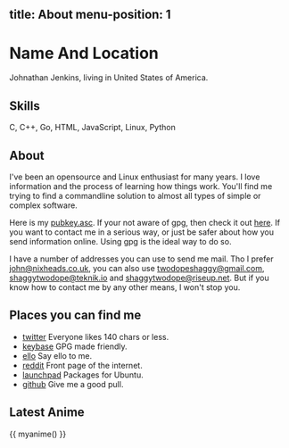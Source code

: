 
title: About
menu-position: 1
---

# Name And Location

Johnathan Jenkins, living in United States of America.

## Skills

C, C++, Go, HTML, JavaScript, Linux, Python

## About

I've been an opensource and Linux enthusiast for many years.
I love information and the process of learning how things work.
You'll find me trying to find a commandline solution to almost all
types of simple or complex software.

Here is my [pubkey.asc][pubkeylink]. If your not aware of gpg, then check it out [here][gnupglink].
If you want to contact me in a serious way, or just be safer about how
you send information online. Using gpg is the ideal way to do so.

I have a number of addresses you can use to send me mail. Tho I prefer
john@nixheads.co.uk, you can also use twodopeshaggy@gmail.com,
shaggytwodope@teknik.io and shaggytwodope@riseup.net.
But if you know how to contact me by any other means, I won't stop you.

## Places you can find me

* [twitter][twitterlink] Everyone likes 140 chars or less.
* [keybase][keybaselink] GPG made friendly.
* [ello][ellolink] Say ello to me.
* [reddit][redditlink] Front page of the internet.
* [launchpad][launchpadlink] Packages for Ubuntu.
* [github][githublink] Give me a good pull.

## Latest Anime

{{ myanime() }}

[pubkeylink]: http://shaggytwodope.github.io/pubkey.asc
[gnupglink]: https://www.gnupg.org/
[twitterlink]: https://twitter.com/twodopeshaggy
[keybaselink]: https://keybase.io/shaggy
[ellolink]: https://ello.co/shaggytwodope
[redditlink]: https://www.reddit.com/user/twodopeshaggy
[launchpadlink]: https://launchpad.net/~twodopeshaggy
[githublink]: https://github.com/shaggytwodope

